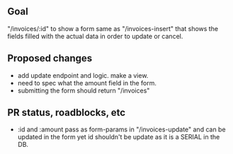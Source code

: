 ## Goal
"/invoices/:id" to show a form same as "/invoices-insert" that shows the fields filled with the actual data in order to update or cancel.

## Proposed changes
- add update endpoint and logic. make a view.
- need to spec what the amount field in the form.
- submitting the form should return "/invoices"

## PR status, roadblocks, etc
 - :id and :amount pass as form-params in "/invoices-update" and can be updated in the form yet id shouldn't be update as it is a SERIAL in the DB.
 
 

